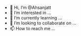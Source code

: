 - 👋 Hi, I’m @Ahsanjatt
- 👀 I’m interested in ...
- 🌱 I’m currently learning ...
- 💞️ I’m looking to collaborate on ...
- 📫 How to reach me ...

<!---
Ahsanjatt/Ahsanjatt is a ✨ special ✨ repository because its `README.md` (this file) appears on your GitHub profile.
You can click the Preview link to take a look at your changes.
--->
